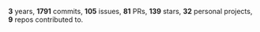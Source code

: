 **3** years, **1791** commits, **105** issues, **81** PRs, **139** stars, **32** personal projects, **9** repos contributed to.
